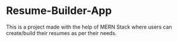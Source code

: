 # Resume-Builder-App
This is a project made with the help of MERN Stack where users can create/build their resumes as per their needs.

